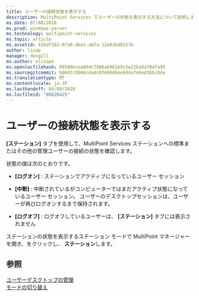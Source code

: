 ```yaml
---
title: ユーザーの接続状態を表示する
description: MultiPoint Services でユーザーの状態を表示する方法について説明します。
ms.date: 07/08/2016
ms.prod: windows-server
ms.technology: multipoint-services
ms.topic: article
ms.assetid: 426df382-07a0-4be1-a87a-12e63bd8157b
author: lizap
manager: dongill
ms.author: elizapo
ms.openlocfilehash: 89580ecea00dc7986a6981b9c5e22ba9a704fa95
ms.sourcegitcommit: b00d7c8968c4adc8f699dbee694afe6ed36bc9de
ms.translationtype: MT
ms.contentlocale: ja-JP
ms.lasthandoff: 04/08/2020
ms.locfileid: "80820425"
---
```

# <a name="view-user-connection-status"></a>ユーザーの接続状態を表示する
**[ステーション]** タブを使用して、MultiPoint Services ステーションへの標準またはその他の管理ユーザーの接続の状態を確認します。  
  
状態の値は次のとおりです。  
  
-   **[ログオン]** : ステーションでアクティブになっているユーザー セッション  
  
-   **[中断]** : 中断されているがコンピューターではまだアクティブ状態になっているユーザー セッション。 ユーザーのデスクトップセッションは、ユーザーが再びログオンするまで保持されます。  
  
-   **[ログオフ]** : ログオフしているユーザーは、 **[ステーション]** タブには表示されません  
  
ステーションの状態を表示するステーション モードで MultiPoint マネージャーを開き、をクリックし、 **ステーション**します。

## <a name="see-also"></a>参照  
[ユーザーデスクトップの管理](manage-user-desktops-using-multipoint-dashboard.md)  
[モードの切り替え](Switch-Between-Modes.md)